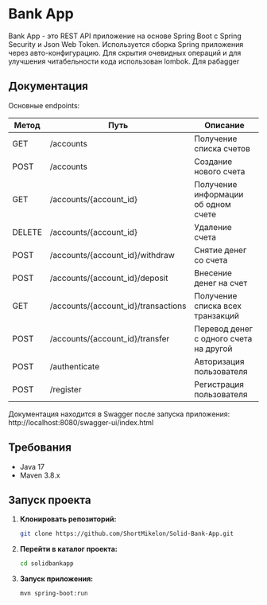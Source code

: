 # Bank App 

Bank App - это REST API приложение на основе Spring Boot c Spring Security и Json Web Token.
Используется cборка Spring приложения через авто-конфигурацию. Для скрытия очевидных операций и
для улучшения читабельности кода использован lombok.
Для рабagger

## Документация
Основныe endpoints:

| Метод  | Путь                                | Описание                               |
|--------|-------------------------------------|----------------------------------------|
| GET    | /accounts                           | Получение списка счетов                |
| POST   | /accounts                           | Создание нового счета                  |
| GET    | /accounts/{account_id}              | Получение информации об одном счете    |
| DELETE | /accounts/{account_id}              | Удаление счета                         |
| POST   | /accounts/{account_id}/withdraw     | Снятие денег со счета                  |
| POST   | /accounts/{account_id}/deposit      | Внесение денег на счет                 |
| GET    | /accounts/{account_id}/transactions | Получение списка всех транзакций       |
| POST   | /accounts/{account_id}/transfer     | Перевод денег с одного счета на другой |
| POST   | /authenticate                       | Авторизация пользователя               |
| POST   | /register                           | Регистрация пользователя               |



Документация находится в Swagger после запуска приложения:
http://localhost:8080/swagger-ui/index.html

## Требования

- Java 17
- Maven 3.8.x

## Запуск проекта

1. **Клонировать репозиторий:**
    ```bash
    git clone https://github.com/ShortMikelon/Solid-Bank-App.git
    ```
    
2. **Перейти в каталог проекта:**
    ```bash
    cd solidbankapp
    ```
   
3. **Запуск приложения:**
    ```bash
    mvn spring-boot:run
    ```

